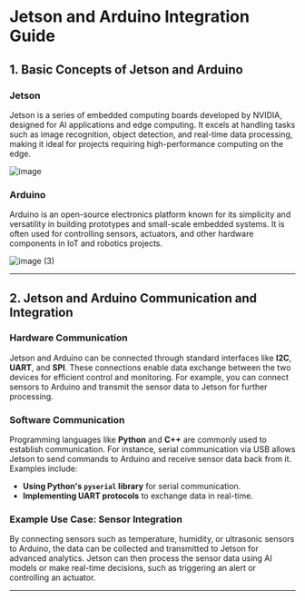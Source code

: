 # Jetson and Arduino Integration Guide

## 1. Basic Concepts of Jetson and Arduino

### Jetson
Jetson is a series of embedded computing boards developed by NVIDIA, designed for AI applications and edge computing. It excels at handling tasks such as image recognition, object detection, and real-time data processing, making it ideal for projects requiring high-performance computing on the edge.

![image](https://github.com/user-attachments/assets/a7562f05-86cc-48e6-ad5f-32cac0e9fef2)


### Arduino
Arduino is an open-source electronics platform known for its simplicity and versatility in building prototypes and small-scale embedded systems. It is often used for controlling sensors, actuators, and other hardware components in IoT and robotics projects.

![image (3)](https://github.com/user-attachments/assets/3d5fa2ae-1986-4442-be24-03da00404c11)


---

## 2. Jetson and Arduino Communication and Integration

### Hardware Communication
Jetson and Arduino can be connected through standard interfaces like **I2C**, **UART**, and **SPI**. These connections enable data exchange between the two devices for efficient control and monitoring. For example, you can connect sensors to Arduino and transmit the sensor data to Jetson for further processing.

### Software Communication
Programming languages like **Python** and **C++** are commonly used to establish communication. For instance, serial communication via USB allows Jetson to send commands to Arduino and receive sensor data back from it. Examples include:

- **Using Python's `pyserial` library** for serial communication.
- **Implementing UART protocols** to exchange data in real-time.

### Example Use Case: Sensor Integration
By connecting sensors such as temperature, humidity, or ultrasonic sensors to Arduino, the data can be collected and transmitted to Jetson for advanced analytics. Jetson can then process the sensor data using AI models or make real-time decisions, such as triggering an alert or controlling an actuator.

---

